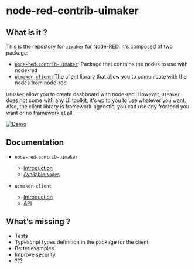 # node-red-contrib-uimaker

## What is it ?

This is the repostory for `uimaker` for Node-RED. It's composed of two package:

- [`node-red-contrib-uimaker`](./nodes/): Package that contains the nodes to use with node-red
- [`uimaker-client`](./client): The client library that allow you to comunicate with the nodes from node-red

`UIMaker` allow you to create dashboard with node-red. However, `UIMaker` does not come with any UI toolkit, it's up to you to use whatever you want. Also, the client library is framework-agnostic, you can use any frontend you want or no framework at all.

[![Demo](https://i.imgur.com/pylg5co.gif)](https://i.imgur.com/pylg5co.mp4)

## Documentation

- `node-red-contrib-uimaker`

  - [Introduction](./nodes#node-red-contrib-uimaker)
  - [Available `Nodes`](./nodes#nodes)

- `uimaker-client`

  - [Introduction](./client#uimaker-client)
  - [API](./client/API.md)

## What's missing ?

- Tests
- Typescript types definition in the package for the client
- Better examples
- Improve security
- ???
